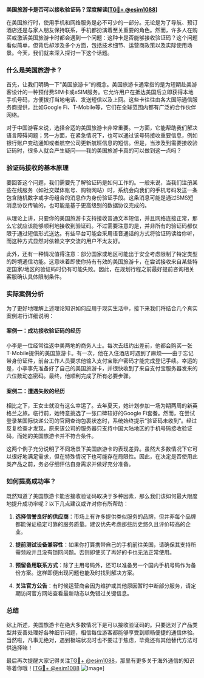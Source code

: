 **美国旅游卡是否可以接收验证码？深度解读[[TG💪+ @esim1088](https://t.me/s/esim1088)]**

在美国旅行时，使用手机和网络服务是必不可少的一部分。无论是为了导航、预订酒店还是与家人朋友保持联系，手机都扮演着至关重要的角色。然而，许多人在购买或激活美国旅游卡时都会遇到一个问题：这种卡是否能够接收验证码？这个问题看似简单，但背后却涉及多个方面，包括技术细节、运营商政策以及实际使用场景。今天，我们就来深入探讨一下这个话题。

### 什么是美国旅游卡？

首先，让我们明确一下“美国旅游卡”的概念。美国旅游卡通常指的是为短期赴美游客设计的一种预付费SIM卡或eSIM服务。它允许用户在抵达美国后立即获得本地手机号码，方便拨打当地电话、发送短信以及上网。这些卡往往由各大国际通信服务商提供，比如Google Fi、T-Mobile等，它们在全球范围内都有广泛的合作伙伴网络。

对于中国游客来说，选择合适的美国旅游卡非常重要。一方面，它能帮助我们解决语言障碍问题；另一方面，在紧急情况下，也可以通过该号码接收重要信息，例如银行账户变动通知或者航空公司更新航班信息的短信。但是，当涉及到需要接收验证码时，很多人就会产生疑问——我的美国旅游卡真的可以做到这一点吗？

### 验证码接收的基本原理

要回答这个问题，我们需要先了解验证码是如何工作的。一般来说，当我们注册某些在线服务（如社交媒体账号、购物网站）时，系统会向我们的手机号码发送一条包含随机数字或字母组合的消息作为身份验证手段。这条消息可能是通过SMS短消息协议传输的，也可能是基于更高级别的数据协议完成的。

从理论上讲，只要你的美国旅游卡支持接收普通文本短信，并且网络连接正常，那么它就应该能够顺利地接收到验证码。不过需要注意的是，并非所有的验证码都仅限于通过短信形式送达。有些平台可能会采用语音通话的方式将验证码读给你听，而这种方式显然对依赖文字交流的用户不太友好。

此外，还有一种情况值得注意：部分国家或地区可能出于安全考虑限制了特定类型的跨境通信功能。这意味着即使你持有有效的美国旅游卡，在尝试接收来自某些特定国家/地区的验证码时仍有可能失败。因此，在规划行程之前最好提前咨询相关客服确认具体限制条件。

### 实际案例分析

为了更好地理解上述理论知识如何应用于现实生活中，接下来我们将结合几个真实案例进行详细说明：

#### 案例一：成功接收验证码的经历
小李是一位经常往返中美两地的商务人士。每次去纽约出差前，他都会购买一张T-Mobile提供的美国旅游卡。有一次，他在入住酒店时遇到了麻烦——由于忘记带身份证件，前台工作人员要求他输入支付宝账户密码才能完成登记手续。幸运的是，小李事先准备好了自己的美国旅游卡，并很快收到了来自支付宝服务器发来的六位数动态密码。最终，他顺利完成了所有必要步骤。

#### 案例二：遭遇失败的经历
相比之下，王女士就没有这么幸运了。去年夏天，她计划参加一场为期两周的新英格兰之旅。临行前，她特意挑选了一张口碑较好的Google Fi套餐。然而，在尝试登录某国际快递公司的官网查询包裹状态时，系统始终提示“验证码未收到”。经过反复检查才发现，原来该公司的服务器只支持中国大陆地区的手机号码接收验证码，而她的美国旅游卡并不符合条件。

这两个例子充分说明了不同场景下美国旅游卡的表现差异。虽然大多数情况下它可以很好地满足需求，但在特殊情况下也可能存在局限性。因此，在决定是否使用此类产品之前，务必仔细评估自身需求并做好充分准备。

### 如何提高成功率？

既然知道了美国旅游卡能否接收验证码取决于多种因素，那么我们该如何最大限度地提升成功率呢？以下几点建议或许对你有所帮助：

1. **选择信誉良好的供应商**：市场上有许多提供类似服务的品牌，但并非每个品牌都能保证稳定可靠的服务质量。建议优先考虑那些历史悠久且评价较高的企业。
   
2. **提前测试设备兼容性**：如果你打算携带自己的手机前往美国，请确保其支持所需频段并且没有锁网问题。否则即使买了再好的卡也无法正常使用。

3. **预留备用联系方式**：除了主用号码外，还可以准备另一个国内手机号码作为备份方案。这样即便出现问题也能及时找到解决方案。

4. **关注官方公告**：有时候运营商会因为维护或其他原因暂时中断部分服务，请定期访问官方网站查看最新动态以免错过关键信息。

### 总结

综上所述，美国旅游卡在绝大多数情况下是可以接收验证码的。只要选对了产品类型并妥善处理好各种细节问题，相信每位游客都能够享受到顺畅便捷的通信体验。当然啦，凡事无绝对，遇到极端状况时也不要过于焦虑，毕竟还有其他替代方法可供选择嘛！

最后再次提醒大家记得关注[TG💪+ @esim1088](https://t.me/s/esim1088)，那里有更多关于海外通信的知识等着你哦！[[TG💪+ @esim1088](https://t.me/s/esim1088) ![Image](https://i.postimg.cc/4NQfJmqS/Snipaste-2025-05-13-00-14-12.png)]